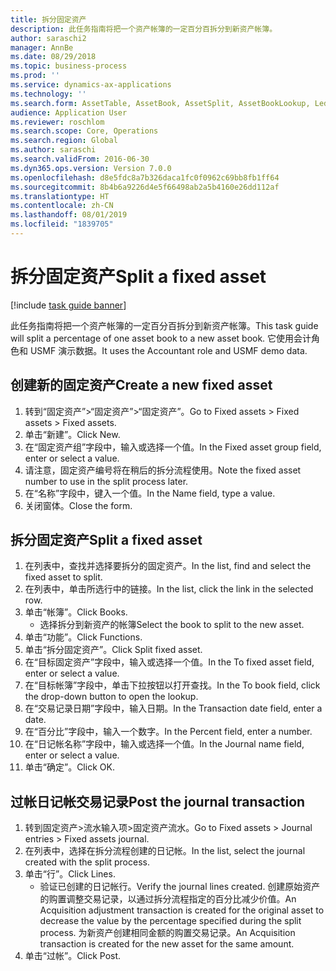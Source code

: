 ```yaml
---
title: 拆分固定资产
description: 此任务指南将把一个资产帐簿的一定百分百拆分到新资产帐簿。
author: saraschi2
manager: AnnBe
ms.date: 08/29/2018
ms.topic: business-process
ms.prod: ''
ms.service: dynamics-ax-applications
ms.technology: ''
ms.search.form: AssetTable, AssetBook, AssetSplit, AssetBookLookup, LedgerJournalTable, LedgerJournalTransAsset
audience: Application User
ms.reviewer: roschlom
ms.search.scope: Core, Operations
ms.search.region: Global
ms.author: saraschi
ms.search.validFrom: 2016-06-30
ms.dyn365.ops.version: Version 7.0.0
ms.openlocfilehash: d8e5fdc8a7b326daca1fc0f0962c69bb8fb1ff64
ms.sourcegitcommit: 8b4b6a9226d4e5f66498ab2a5b4160e26dd112af
ms.translationtype: HT
ms.contentlocale: zh-CN
ms.lasthandoff: 08/01/2019
ms.locfileid: "1839705"
---
```

# <a name="split-a-fixed-asset"></a><span data-ttu-id="0b76b-103">拆分固定资产</span><span class="sxs-lookup"><span data-stu-id="0b76b-103">Split a fixed asset</span></span>

[!include [task guide banner](../../includes/task-guide-banner.md)]

<span data-ttu-id="0b76b-104">此任务指南将把一个资产帐簿的一定百分百拆分到新资产帐簿。</span><span class="sxs-lookup"><span data-stu-id="0b76b-104">This task guide will split a percentage of one asset book to a new asset book.</span></span>  <span data-ttu-id="0b76b-105">它使用会计角色和 USMF 演示数据。</span><span class="sxs-lookup"><span data-stu-id="0b76b-105">It uses the Accountant role and USMF demo data.</span></span>


## <a name="create-a-new-fixed-asset"></a><span data-ttu-id="0b76b-106">创建新的固定资产</span><span class="sxs-lookup"><span data-stu-id="0b76b-106">Create a new fixed asset</span></span>
1. <span data-ttu-id="0b76b-107">转到“固定资产”>“固定资产”>“固定资产”。</span><span class="sxs-lookup"><span data-stu-id="0b76b-107">Go to Fixed assets > Fixed assets > Fixed assets.</span></span>
2. <span data-ttu-id="0b76b-108">单击“新建”。</span><span class="sxs-lookup"><span data-stu-id="0b76b-108">Click New.</span></span>
3. <span data-ttu-id="0b76b-109">在“固定资产组”字段中，输入或选择一个值。</span><span class="sxs-lookup"><span data-stu-id="0b76b-109">In the Fixed asset group field, enter or select a value.</span></span>
4. <span data-ttu-id="0b76b-110">请注意，固定资产编号将在稍后的拆分流程使用。</span><span class="sxs-lookup"><span data-stu-id="0b76b-110">Note the fixed asset number to use in the split process later.</span></span>
5. <span data-ttu-id="0b76b-111">在“名称”字段中，键入一个值。</span><span class="sxs-lookup"><span data-stu-id="0b76b-111">In the Name field, type a value.</span></span>
6. <span data-ttu-id="0b76b-112">关闭窗体。</span><span class="sxs-lookup"><span data-stu-id="0b76b-112">Close the form.</span></span>

## <a name="split-a-fixed-asset"></a><span data-ttu-id="0b76b-113">拆分固定资产</span><span class="sxs-lookup"><span data-stu-id="0b76b-113">Split a fixed asset</span></span>
1. <span data-ttu-id="0b76b-114">在列表中，查找并选择要拆分的固定资产。</span><span class="sxs-lookup"><span data-stu-id="0b76b-114">In the list, find and select the fixed asset to split.</span></span>
2. <span data-ttu-id="0b76b-115">在列表中，单击所选行中的链接。</span><span class="sxs-lookup"><span data-stu-id="0b76b-115">In the list, click the link in the selected row.</span></span>
3. <span data-ttu-id="0b76b-116">单击“帐簿”。</span><span class="sxs-lookup"><span data-stu-id="0b76b-116">Click Books.</span></span>
    * <span data-ttu-id="0b76b-117">选择拆分到新资产的帐簿</span><span class="sxs-lookup"><span data-stu-id="0b76b-117">Select the book to split to the new asset.</span></span>  
4. <span data-ttu-id="0b76b-118">单击“功能”。</span><span class="sxs-lookup"><span data-stu-id="0b76b-118">Click Functions.</span></span>
5. <span data-ttu-id="0b76b-119">单击“拆分固定资产”。</span><span class="sxs-lookup"><span data-stu-id="0b76b-119">Click Split fixed asset.</span></span>
6. <span data-ttu-id="0b76b-120">在“目标固定资产”字段中，输入或选择一个值。</span><span class="sxs-lookup"><span data-stu-id="0b76b-120">In the To fixed asset field, enter or select a value.</span></span>
7. <span data-ttu-id="0b76b-121">在“目标帐簿”字段中，单击下拉按钮以打开查找。</span><span class="sxs-lookup"><span data-stu-id="0b76b-121">In the To book field, click the drop-down button to open the lookup.</span></span>
8. <span data-ttu-id="0b76b-122">在“交易记录日期”字段中，输入日期。</span><span class="sxs-lookup"><span data-stu-id="0b76b-122">In the Transaction date field, enter a date.</span></span>
9. <span data-ttu-id="0b76b-123">在“百分比”字段中，输入一个数字。</span><span class="sxs-lookup"><span data-stu-id="0b76b-123">In the Percent field, enter a number.</span></span>
10. <span data-ttu-id="0b76b-124">在“日记帐名称”字段中，输入或选择一个值。</span><span class="sxs-lookup"><span data-stu-id="0b76b-124">In the Journal name field, enter or select a value.</span></span>
11. <span data-ttu-id="0b76b-125">单击“确定”。</span><span class="sxs-lookup"><span data-stu-id="0b76b-125">Click OK.</span></span>

## <a name="post-the-journal-transaction"></a><span data-ttu-id="0b76b-126">过帐日记帐交易记录</span><span class="sxs-lookup"><span data-stu-id="0b76b-126">Post the journal transaction</span></span>
1. <span data-ttu-id="0b76b-127">转到固定资产>流水输入项>固定资产流水。</span><span class="sxs-lookup"><span data-stu-id="0b76b-127">Go to Fixed assets > Journal entries > Fixed assets journal.</span></span>
2. <span data-ttu-id="0b76b-128">在列表中，选择在拆分流程创建的日记帐。</span><span class="sxs-lookup"><span data-stu-id="0b76b-128">In the list, select the journal created with the split process.</span></span>
3. <span data-ttu-id="0b76b-129">单击“行”。</span><span class="sxs-lookup"><span data-stu-id="0b76b-129">Click Lines.</span></span>
    * <span data-ttu-id="0b76b-130">验证已创建的日记帐行。</span><span class="sxs-lookup"><span data-stu-id="0b76b-130">Verify the journal lines created.</span></span>  <span data-ttu-id="0b76b-131">创建原始资产的购置调整交易记录，以通过拆分流程指定的百分比减少价值。</span><span class="sxs-lookup"><span data-stu-id="0b76b-131">An Acquisition adjustment transaction is created for the original asset to decrease the value by the percentage specified during the split process.</span></span>  <span data-ttu-id="0b76b-132">为新资产创建相同金额的购置交易记录。</span><span class="sxs-lookup"><span data-stu-id="0b76b-132">An Acquisition transaction is created for the new asset for the same amount.</span></span>  
4. <span data-ttu-id="0b76b-133">单击“过帐”。</span><span class="sxs-lookup"><span data-stu-id="0b76b-133">Click Post.</span></span>

